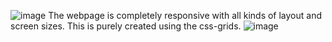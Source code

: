 ![image](https://github.com/user-attachments/assets/6699c120-dc80-45b7-af12-a5c685fdbf3c)
The webpage is completely responsive with all kinds of layout and screen sizes. This is purely created using the css-grids.
![image](https://github.com/user-attachments/assets/81fff5d8-132f-47bd-9453-38573a4923f2)
